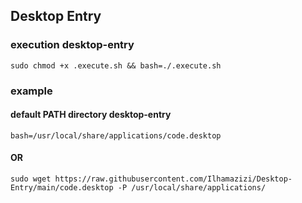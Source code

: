## Desktop Entry
### execution desktop-entry
```
sudo chmod +x .execute.sh && bash=./.execute.sh
```

### example 

#### default PATH directory desktop-entry
```
bash=/usr/local/share/applications/code.desktop
```
#### OR

```
sudo wget https://raw.githubusercontent.com/Ilhamazizi/Desktop-Entry/main/code.desktop -P /usr/local/share/applications/
```
